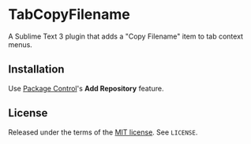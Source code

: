 TabCopyFilename
===============
A Sublime Text 3 plugin that adds a "Copy Filename" item to tab context menus.


Installation
------------
Use [Package Control](https://packagecontrol.io)'s **Add Repository** feature.


License
-------
Released under the terms of the
[MIT license](http://tldrlegal.com/license/mit-license). See `LICENSE`.
